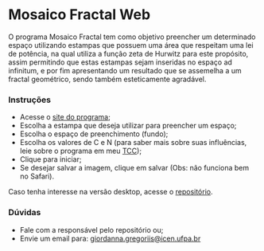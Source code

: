 # Mosaico Fractal Web #

O programa Mosaico Fractal tem como objetivo preencher um determinado espaço utilizando estampas que possuem uma área que respeitam uma lei de potência, na qual utiliza a função zeta de Hurwitz para este propósito, assim permitindo que estas estampas sejam inseridas no espaço ad infinitum, e por fim apresentando um resultado que se assemelha a um fractal geométrico, sendo também esteticamente agradável.

### Instruções ###
* Acesse o [site do programa](http://gior.hol.es/mosaico);
* Escolha a estampa que deseja utilizar para preencher um espaço;
* Escolha o espaço de preenchimento (fundo);
* Escolha os valores de C e N (para saber mais sobre suas influências, leie sobre o programa em meu [TCC](http://gior.hol.es/docs/degregoriis2017utilizacao.pdf));
* Clique para iniciar;
* Se desejar salvar a imagem, clique em salvar (Obs: não funciona bem no Safari).

Caso tenha interesse na versão desktop, acesse o [repositório](https://bitbucket.org/giordanna/mosaico-fractal/).

### Dúvidas ###

* Fale com a responsável pelo repositório ou;
* Envie um email para: giordanna.gregoriis@icen.ufpa.br